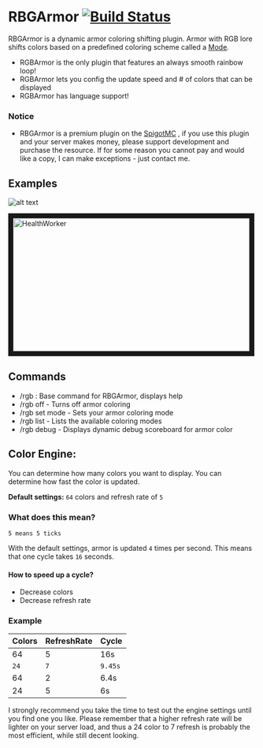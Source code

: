# RBGArmor   [![Build Status](https://travis-ci.org/nsporillo/RBGArmor.svg?branch=master)](https://travis-ci.org/nsporillo/RBGArmor)

RBGArmor is a dynamic armor coloring shifting plugin. Armor with RGB lore shifts colors based on a predefined coloring scheme called a [Mode](https://github.com/nsporillo/RBGArmor/blob/master/src/net/porillo/util/Mode.java). 
* RGBArmor is the only plugin that features an always smooth rainbow loop!
* RGBArmor lets you config the update speed and # of colors that can be displayed
* RGBArmor has language support! 

### Notice
- RBGArmor is a premium plugin on the [SpigotMC](http://www.spigotmc.org/resources/) , if you use this plugin and your server makes money, please support development and purchase the resource. If for some reason you cannot pay and would like a copy, I can make exceptions - just contact me.  

## Examples
![alt text](http://nick.porillo.net/images/rg.gif "Example")

<a href="http://www.youtube.com/watch?feature=player_embedded&v=_9clpKAwDKs
" target="_blank"><img src="http://img.youtube.com/vi/_9clpKAwDKs/0.jpg" 
alt="HealthWorker" width="480" height="270" border="10" /></a>

## Commands
- /rgb : Base command for RBGArmor, displays help
- /rgb off - Turns off armor coloring
- /rgb set mode - Sets your armor coloring mode 
- /rgb list - Lists the available coloring modes
- /rgb debug - Displays dynamic debug scoreboard for armor color

## Color Engine: 

You can determine how many colors you want to display. 
You can determine how fast the color is updated.

**Default settings:** `64` colors and refresh rate of `5`

### What does this mean? 
`5 means 5 ticks`

With the default settings, armor is updated `4` times per second. 
This means that one cycle takes `16` seconds. 

#### How to speed up a cycle?
- Decrease colors
- Decrease refresh rate 

### Example
Colors | RefreshRate | Cycle | 
--- | --- | ---
64 | 5 | 16s 
`24` | `7` | `9.45s`
64 | 2 | 6.4s 
24 | 5 | 6s

I strongly recommend you take the time to test out the engine settings until you find one you like. Please remember that a higher refresh rate will be lighter on your server load, and thus a 24 color to 7 refresh is probably the most efficient, while still decent looking. 
 


